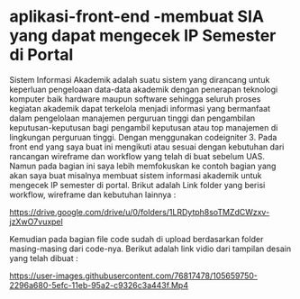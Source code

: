# aplikasi-front-end -membuat SIA yang dapat mengecek IP Semester di Portal
  Sistem Informasi Akademik adalah suatu sistem yang dirancang untuk keperluan pengeloaan data-data akademik dengan penerapan teknologi komputer baik hardware maupun software sehingga seluruh proses kegiatan akademik dapat terkelola menjadi informasi yang bermanfaat dalam pengelolaan manajemen perguruan tinggi dan pengambilan keputusan-keputusan bagi pengambil keputusan atau top manajemen di lingkungan perguruan tinggi. Dengan menggunakan codeigniter 3. 
  Pada front end yang saya buat ini mengikuti atau sesuai dengan kebutuhan dari rancangan wireframe dan workflow yang telah di buat sebelum UAS. Namun pada bagian ini saya lebih memfokuskan ke contoh bagian yang akan saya buat misalnya membuat sistem informasi akademik untuk mengecek IP semester di portal. Brikut adalah Link folder yang berisi workflow, wireframe dan kebutuhan lainnya :
  
  https://drive.google.com/drive/u/0/folders/1LRDytph8soTMZdCWzxv-jzXwO7vuxpel

  Kemudian pada bagian file code sudah di upload berdasarkan folder masing-masing dari code-nya. Berikut adalah link vidio dari tampilan desain yang telah dibuat :

https://user-images.githubusercontent.com/76817478/105659750-2296a680-5efc-11eb-95a2-c9326c3a443f.Mp4

